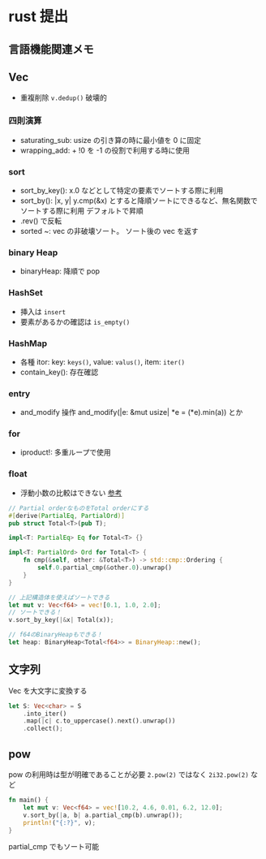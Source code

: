 # rust 提出

## 言語機能関連メモ

## Vec

- 重複削除 `v.dedup()` 破壊的

### 四則演算

- saturating_sub: usize の引き算の時に最小値を 0 に固定
- wrapping_add: + !0 を -1 の役割で利用する時に使用

### sort

- sort_by_key(): x.0 などとして特定の要素でソートする際に利用
- sort_by(): |x, y| y.cmp(&x) とすると降順ソートにできるなど、無名関数でソートする際に利用 デフォルトで昇順
- .rev() で反転
- sorted ~: vec の非破壊ソート。 ソート後の vec を返す

### binary Heap

- binaryHeap: 降順で pop

### HashSet

- 挿入は `insert`
- 要素があるかの確認は `is_empty()`

### HashMap

- 各種 itor: key: `keys()`, value: `valus()`, item: `iter()`
- contain_key(): 存在確認

### entry

- and_modify 操作 and_modify(|e: &mut usize| *e = (*e).min(a)) とか

### for

- iproduct!: 多重ループで使用

### float

- 浮動小数の比較はできない [参考](https://qiita.com/hatoo@github/items/fa14ad36a1b568d14f3e)

```rust
// Partial orderなものをTotal orderにする
#[derive(PartialEq, PartialOrd)]
pub struct Total<T>(pub T);

impl<T: PartialEq> Eq for Total<T> {}

impl<T: PartialOrd> Ord for Total<T> {
    fn cmp(&self, other: &Total<T>) -> std::cmp::Ordering {
        self.0.partial_cmp(&other.0).unwrap()
    }
}

// 上記構造体を使えばソートできる
let mut v: Vec<f64> = vec![0.1, 1.0, 2.0];
// ソートできる！
v.sort_by_key(|&x| Total(x));

// f64のBinaryHeapもできる！
let heap: BinaryHeap<Total<f64>> = BinaryHeap::new();
```

## 文字列

Vec<char> を大文字に変換する

```rust
let S: Vec<char> = S
    .into_iter()
    .map(|c| c.to_uppercase().next().unwrap())
    .collect();
```

## pow

pow の利用時は型が明確であることが必要
`2.pow(2)` ではなく `2i32.pow(2)` など

```rust
fn main() {
    let mut v: Vec<f64> = vec![10.2, 4.6, 0.01, 6.2, 12.0];
    v.sort_by(|a, b| a.partial_cmp(b).unwrap());
    println!("{:?}", v);
}
```

partial_cmp でもソート可能
